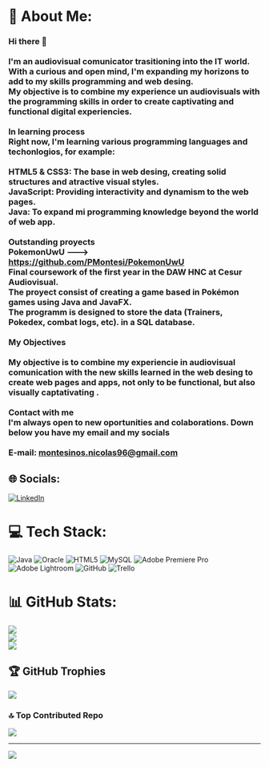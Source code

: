 
# 💫 About Me:
### Hi there 👋<br> <br>I'm an audiovisual comunicator trasitioning into the IT world. <br>With a curious and open mind, I'm expanding my horizons to add to my skills programming and web desing.<br> My objective is to combine my experience un audiovisuals with the programming skills in order to create captivating and functional digital experiencies. <br><br>In learning process<br>Right now, I'm learning various programming languages and techonlogios, for example: <br><br>    HTML5 & CSS3: The base in web desing, creating solid structures and atractive visual styles.<br>    JavaScript: Providing interactivity and dynamism to the web pages.<br>    Java: To expand mi programming knowledge beyond the world of web app.<br><br>Outstanding proyects<br>PokemonUwU ---> https://github.com/PMontesi/PokemonUwU<br>Final coursework of the first year in the DAW HNC at Cesur Audiovisual.<br>The proyect consist of creating a game based in Pokémon games using Java and JavaFX.<br>The programm is designed to store the data (Trainers, Pokedex, combat logs, etc). in a SQL database.<br><br>My  Objectives<br><br> My objective is to combine my experiencie in audiovisual comunication with the new skills learned in the web desing to create web pages and apps, not only to be functional, but also visually captativating . <br><br>Contact with me<br>I'm always open to new oportunities and colaborations. Down below you have my email and my socials <br><br> E-mail: montesinos.nicolas96@gmail.com<br>


## 🌐 Socials:
[![LinkedIn](https://img.shields.io/badge/LinkedIn-%230077B5.svg?logo=linkedin&logoColor=white)](linkedin.com/in/pablo-montesinos-nicolas) 

# 💻 Tech Stack:
![Java](https://img.shields.io/badge/java-%23ED8B00.svg?style=for-the-badge&logo=openjdk&logoColor=white) ![Oracle](https://img.shields.io/badge/Oracle-F80000?style=for-the-badge&logo=oracle&logoColor=white) ![HTML5](https://img.shields.io/badge/html5-%23E34F26.svg?style=for-the-badge&logo=html5&logoColor=white) ![MySQL](https://img.shields.io/badge/mysql-4479A1.svg?style=for-the-badge&logo=mysql&logoColor=white) ![Adobe Premiere Pro](https://img.shields.io/badge/Adobe%20Premiere%20Pro-9999FF.svg?style=for-the-badge&logo=Adobe%20Premiere%20Pro&logoColor=white) ![Adobe Lightroom](https://img.shields.io/badge/Adobe%20Lightroom-31A8FF.svg?style=for-the-badge&logo=Adobe%20Lightroom&logoColor=white) ![GitHub](https://img.shields.io/badge/github-%23121011.svg?style=for-the-badge&logo=github&logoColor=white) ![Trello](https://img.shields.io/badge/Trello-%23026AA7.svg?style=for-the-badge&logo=Trello&logoColor=white)
# 📊 GitHub Stats:
![](https://github-readme-stats.vercel.app/api?username=Pmontesi&theme=radical&hide_border=false&include_all_commits=true&count_private=false)<br/>
![](https://github-readme-streak-stats.herokuapp.com/?user=Pmontesi&theme=radical&hide_border=false)<br/>
![](https://github-readme-stats.vercel.app/api/top-langs/?username=Pmontesi&theme=radical&hide_border=false&include_all_commits=true&count_private=false&layout=compact)

## 🏆 GitHub Trophies
![](https://github-profile-trophy.vercel.app/?username=Pmontesi&theme=radical&no-frame=false&no-bg=true&margin-w=4)

### 🔝 Top Contributed Repo
![](https://github-contributor-stats.vercel.app/api?username=Pmontesi&limit=5&theme=dark&combine_all_yearly_contributions=true)

---
[![](https://visitcount.itsvg.in/api?id=Pmontesi&icon=0&color=0)](https://visitcount.itsvg.in)

<!-- Proudly created with GPRM ( https://gprm.itsvg.in ) -->

<!--
**PMontesi/PMontesi** is a ✨ _special_ ✨ repository because its `README.md` (this file) appears on your GitHub profile.

Here are some ideas to get you started:

- 🔭 I’m currently working on ...
- 🌱 I’m currently learning ...
- 👯 I’m looking to collaborate on ...
- 🤔 I’m looking for help with ...
- 💬 Ask me about ...
- 📫 How to reach me: ...
- 😄 Pronouns: ...
- ⚡ Fun fact: ...
-->
